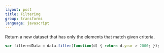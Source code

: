 ```yaml
---
layout: post
title: Filtering
group: transforms
language: javascript
---
```

Return a new dataset that has only the elements that match given criteria.

```javascript
var filteredData = data.filter(function(d) { return d.year > 2000; });
```
